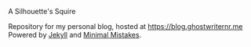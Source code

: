 A Silhouette's Squire

Repository for my personal blog, hosted at https://blog.ghostwriternr.me
Powered by [Jekyll](http://jekyllrb.com/) and [Minimal Mistakes](https://mademistakes.com/work/minimal-mistakes-jekyll-theme/).
